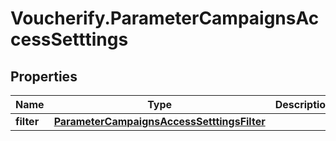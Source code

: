 # Voucherify.ParameterCampaignsAccessSetttings

## Properties

Name | Type | Description | Notes
------------ | ------------- | ------------- | -------------
**filter** | [**ParameterCampaignsAccessSetttingsFilter**](ParameterCampaignsAccessSetttingsFilter.md) |  | [optional] 


